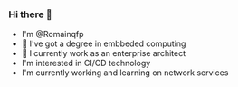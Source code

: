 ### Hi there 👋

- I'm @Romainqfp
- 🤖 I've got a degree in embbeded computing
- 👷 I currently work as an enterprise architect
- I'm interested in CI/CD technology
- I'm currently working and learning on network services
<!--
**Romainqfp/Romainqfp** is a ✨ _special_ ✨ repository because its `README.md` (this file) appears on your GitHub profile.

Here are some ideas to get you started:

- 🔭 I’m currently working on ...
- 🌱 I’m currently learning ...
- 👯 I’m looking to collaborate on ...
- 🤔 I’m looking for help with ...
- 💬 Ask me about ...
- 📫 How to reach me: ...
- 😄 Pronouns: ...
- ⚡ Fun fact: ...
-->
